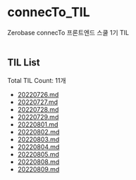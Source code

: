 # connecTo_TIL
Zerobase connecTo 프론트엔드 스쿨 1기 TIL<br><br>
## TIL List
Total TIL Count: 11개
- [20220726.md](https://github.com/chaerin-dev/connecTo_TIL/blob/main/20220726.md)
- [20220727.md](https://github.com/chaerin-dev/connecTo_TIL/blob/main/20220727.md)
- [20220728.md](https://github.com/chaerin-dev/connecTo_TIL/blob/main/20220728.md)
- [20220729.md](https://github.com/chaerin-dev/connecTo_TIL/blob/main/20220729.md)
- [20220801.md](https://github.com/chaerin-dev/connecTo_TIL/blob/main/20220801.md)
- [20220802.md](https://github.com/chaerin-dev/connecTo_TIL/blob/main/20220802.md)
- [20220803.md](https://github.com/chaerin-dev/connecTo_TIL/blob/main/20220803.md)
- [20220804.md](https://github.com/chaerin-dev/connecTo_TIL/blob/main/20220804.md)
- [20220805.md](https://github.com/chaerin-dev/connecTo_TIL/blob/main/20220805.md)
- [20220808.md](https://github.com/chaerin-dev/connecTo_TIL/blob/main/20220808.md)
- [20220809.md](https://github.com/chaerin-dev/connecTo_TIL/blob/main/20220809.md)

